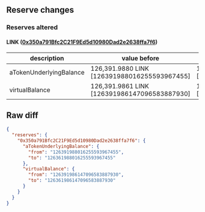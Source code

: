 ## Reserve changes

### Reserves altered

#### LINK ([0x350a791Bfc2C21F9Ed5d10980Dad2e2638ffa7f6](https://optimistic.etherscan.io/address/0x350a791Bfc2C21F9Ed5d10980Dad2e2638ffa7f6))

| description | value before | value after |
| --- | --- | --- |
| aTokenUnderlyingBalance | 126,391.9880 LINK [126391988016255593967455] | 126,361.9880 LINK [126361988016255593967455] |
| virtualBalance | 126,391.9861 LINK [126391986147096583887930] | 126,361.9861 LINK [126361986147096583887930] |


## Raw diff

```json
{
  "reserves": {
    "0x350a791Bfc2C21F9Ed5d10980Dad2e2638ffa7f6": {
      "aTokenUnderlyingBalance": {
        "from": "126391988016255593967455",
        "to": "126361988016255593967455"
      },
      "virtualBalance": {
        "from": "126391986147096583887930",
        "to": "126361986147096583887930"
      }
    }
  }
}
```
